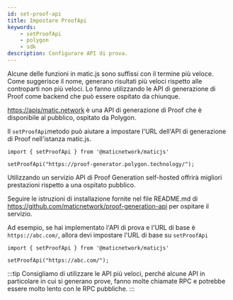 ```yaml
---
id: set-proof-api
title: Impostare ProofApi
keywords:
    - setProofApi
    - polygon
    - sdk
description: Configurare API di prova.
---
```


Alcune delle funzioni in matic.js sono suffissi con il termine più veloce. Come suggerisce il nome, generano risultati più veloci rispetto alle controparti non più veloci. Lo fanno utilizzando le API di generazione di Proof come backend che può essere ospitato da chiunque.

[https://apis/matic.network](https://apis/matic.network) è una API di generazione di Proof che è disponibile al pubblico, ospitato da Polygon.

Il `setProofApi`metodo può aiutare a impostare l'URL dell'API di generazione di Proof nell'istanza matic.js.

```
import { setProofApi } from '@maticnetwork/maticjs'

setProofApi("https://proof-generator.polygon.technology/");
```

Utilizzando un servizio API di Proof Generation self-hosted offrirà migliori prestazioni rispetto a una ospitato pubblico.

Seguire le istruzioni di installazione fornite nel file README.md di https://github.com/maticnetwork/proof-generation-api per ospitare il servizio.

Ad esempio, se hai implementato l'API di prova e l'URL di base è `https://abc.com/`, allora devi impostare l'URL di base su `setProofApi`

```
import { setProofApi } from '@maticnetwork/maticjs'

setProofApi("https://abc.com/");
```

:::tip
Consigliamo di utilizzare le API più veloci, perché alcune API in particolare in cui si generano prove, fanno molte chiamate RPC e potrebbe essere molto lento con le RPC pubbliche.
:::
